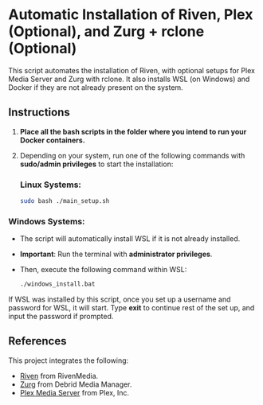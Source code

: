 # Automatic Installation of Riven, Plex (Optional), and Zurg + rclone (Optional)

This script automates the installation of Riven, with optional setups for Plex Media Server and Zurg with rclone. It also installs WSL (on Windows) and Docker if they are not already present on the system.

## Instructions

1. **Place all the bash scripts in the folder where you intend to run your Docker containers.**
2. Depending on your system, run one of the following commands with **sudo/admin privileges** to start the installation:

   ### Linux Systems:

     ```bash
     sudo bash ./main_setup.sh
     ```

  ### Windows Systems:
- The script will automatically install WSL if it is not already installed.
- **Important**: Run the terminal with **administrator privileges**.
- Then, execute the following command within WSL:
  
  ```bash
  ./windows_install.bat

If WSL was installed by this script, once you set up a username and password for WSL, it will start. Type **exit** to continue rest of the set up, and input the password if prompted.

## References

This project integrates the following:

- [Riven](https://github.com/rivenmedia/riven) from RivenMedia.
- [Zurg](https://github.com/debridmediamanager/zurg-testing) from Debrid Media Manager.
- [Plex Media Server](https://github.com/plexinc/pms-docker) from Plex, Inc.
